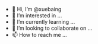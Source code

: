 - 👋 Hi, I’m @xuebaing
- 👀 I’m interested in ...
- 🌱 I’m currently learning ...
- 💞️ I’m looking to collaborate on ...
- 📫 How to reach me ...

<!---
xuebaing/xuebaing is a ✨ special ✨ repository because its `README.md` (this file) appears on your GitHub profile.
You can click the Preview link to take a look at your changes.
--->
